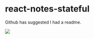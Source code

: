 # react-notes-stateful

Github has suggested I had a readme.

![](https://media.giphy.com/media/1FnPDkhFZDgoU/giphy.gif)
